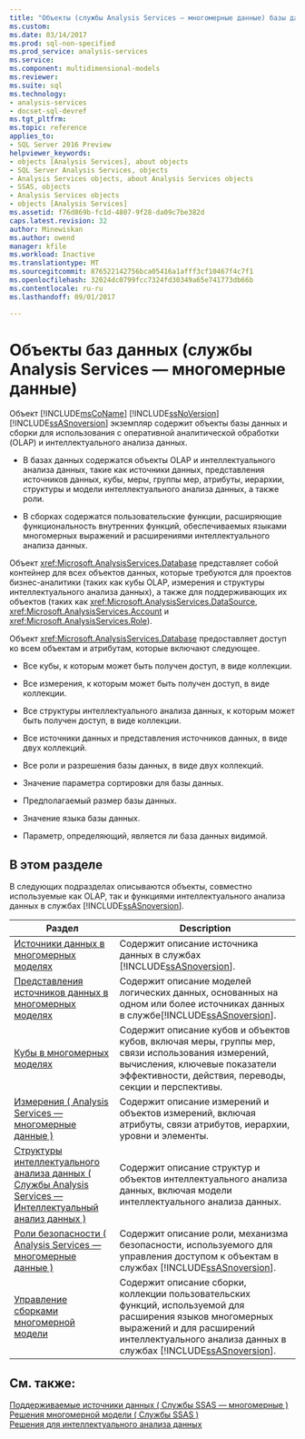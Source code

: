 ```yaml
---
title: "Объекты (службы Analysis Services — многомерные данные) базы данных | Документы Microsoft"
ms.custom: 
ms.date: 03/14/2017
ms.prod: sql-non-specified
ms.prod_service: analysis-services
ms.service: 
ms.component: multidimensional-models
ms.reviewer: 
ms.suite: sql
ms.technology:
- analysis-services
- docset-sql-devref
ms.tgt_pltfrm: 
ms.topic: reference
applies_to:
- SQL Server 2016 Preview
helpviewer_keywords:
- objects [Analysis Services], about objects
- SQL Server Analysis Services, objects
- Analysis Services objects, about Analysis Services objects
- SSAS, objects
- Analysis Services objects
- objects [Analysis Services]
ms.assetid: f76d869b-fc1d-4807-9f28-da09c7be382d
caps.latest.revision: 32
author: Minewiskan
ms.author: owend
manager: kfile
ms.workload: Inactive
ms.translationtype: MT
ms.sourcegitcommit: 876522142756bca05416a1afff3cf10467f4c7f1
ms.openlocfilehash: 32024dc0799fcc7324fd30349a65e741773db66b
ms.contentlocale: ru-ru
ms.lasthandoff: 09/01/2017

---
```

# <a name="database-objects-analysis-services---multidimensional-data"></a>Объекты баз данных (службы Analysis Services — многомерные данные)
  Объект [!INCLUDE[msCoName](../../../includes/msconame-md.md)] [!INCLUDE[ssNoVersion](../../../includes/ssnoversion-md.md)] [!INCLUDE[ssASnoversion](../../../includes/ssasnoversion-md.md)] экземпляр содержит объекты базы данных и сборки для использования с оперативной аналитической обработки (OLAP) и интеллектуального анализа данных.  
  
-   В базах данных содержатся объекты OLAP и интеллектуального анализа данных, такие как источники данных, представления источников данных, кубы, меры, группы мер, атрибуты, иерархии, структуры и модели интеллектуального анализа данных, а также роли.  
  
-   В сборках содержатся пользовательские функции, расширяющие функциональность внутренних функций, обеспечиваемых языками многомерных выражений и расширениями интеллектуального анализа данных.  
  
 Объект <xref:Microsoft.AnalysisServices.Database> представляет собой контейнер для всех объектов данных, которые требуются для проектов бизнес-аналитики (таких как кубы OLAP, измерения и структуры интеллектуального анализа данных), а также для поддерживающих их объектов (таких как <xref:Microsoft.AnalysisServices.DataSource>, <xref:Microsoft.AnalysisServices.Account> и <xref:Microsoft.AnalysisServices.Role>).  
  
 Объект <xref:Microsoft.AnalysisServices.Database> предоставляет доступ ко всем объектам и атрибутам, которые включают следующее.  
  
-   Все кубы, к которым может быть получен доступ, в виде коллекции.  
  
-   Все измерения, к которым может быть получен доступ, в виде коллекции.  
  
-   Все структуры интеллектуального анализа данных, к которым может быть получен доступ, в виде коллекции.  
  
-   Все источники данных и представления источников данных, в виде двух коллекций.  
  
-   Все роли и разрешения базы данных, в виде двух коллекций.  
  
-   Значение параметра сортировки для базы данных.  
  
-   Предполагаемый размер базы данных.  
  
-   Значение языка базы данных.  
  
-   Параметр, определяющий, является ли база данных видимой.  
  
## <a name="in-this-section"></a>В этом разделе  
 В следующих подразделах описываются объекты, совместно используемые как OLAP, так и функциями интеллектуального анализа данных в службах [!INCLUDE[ssASnoversion](../../../includes/ssasnoversion-md.md)].  
  
|Раздел|Description|  
|-----------|-----------------|  
|[Источники данных в многомерных моделях](../../../analysis-services/multidimensional-models/data-sources-in-multidimensional-models.md)|Содержит описание источника данных в службах [!INCLUDE[ssASnoversion](../../../includes/ssasnoversion-md.md)].|  
|[Представления источников данных в многомерных моделях](../../../analysis-services/multidimensional-models/data-source-views-in-multidimensional-models.md)|Содержит описание моделей логических данных, основанных на одном или более источниках данных в службе[!INCLUDE[ssASnoversion](../../../includes/ssasnoversion-md.md)].|  
|[Кубы в многомерных моделях](../../../analysis-services/multidimensional-models/cubes-in-multidimensional-models.md)|Содержит описание кубов и объектов кубов, включая меры, группы мер, связи использования измерений, вычисления, ключевые показатели эффективности, действия, переводы, секции и перспективы.|  
|[Измерения &#40; Analysis Services — многомерные данные &#41;](../../../analysis-services/multidimensional-models-olap-logical-dimension-objects/dimensions-analysis-services-multidimensional-data.md)|Содержит описание измерений и объектов измерений, включая атрибуты, связи атрибутов, иерархии, уровни и элементы.|  
|[Структуры интеллектуального анализа данных &#40; Службы Analysis Services — Интеллектуальный анализ данных &#41;](../../../analysis-services/data-mining/mining-structures-analysis-services-data-mining.md)|Содержит описание структур и объектов интеллектуального анализа данных, включая модели интеллектуального анализа данных.|  
|[Роли безопасности &#40; Analysis Services — многомерные данные &#41;](../../../analysis-services/multidimensional-models/olap-logical/security-roles-analysis-services-multidimensional-data.md)|Содержит описание роли, механизма безопасности, используемого для управления доступом к объектам в службах [!INCLUDE[ssASnoversion](../../../includes/ssasnoversion-md.md)].|  
|[Управление сборками многомерной модели](../../../analysis-services/multidimensional-models/multidimensional-model-assemblies-management.md)|Содержит описание сборки, коллекции пользовательских функций, используемой для расширения языков многомерных выражений и для расширений интеллектуального анализа данных в службах [!INCLUDE[ssASnoversion](../../../includes/ssasnoversion-md.md)].|  
  
## <a name="see-also"></a>См. также:  
 [Поддерживаемые источники данных &#40; Службы SSAS — многомерные &#41;](../../../analysis-services/multidimensional-models/supported-data-sources-ssas-multidimensional.md)   
 [Решения многомерной модели &#40; Службы SSAS &#41;](../../../analysis-services/multidimensional-models/multidimensional-model-solutions-ssas.md)   
 [Решения для интеллектуального анализа данных](../../../analysis-services/data-mining/data-mining-solutions.md)  
  
  

